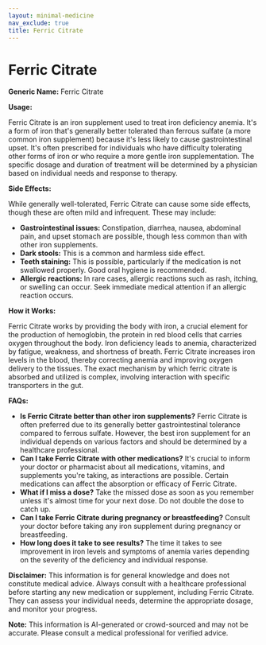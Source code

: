 ```yaml
---
layout: minimal-medicine
nav_exclude: true
title: Ferric Citrate
---
```


# Ferric Citrate

**Generic Name:** Ferric Citrate

**Usage:**

Ferric Citrate is an iron supplement used to treat iron deficiency anemia.  It's a form of iron that's generally better tolerated than ferrous sulfate (a more common iron supplement) because it's less likely to cause gastrointestinal upset.  It's often prescribed for individuals who have difficulty tolerating other forms of iron or who require a more gentle iron supplementation.  The specific dosage and duration of treatment will be determined by a physician based on individual needs and response to therapy.

**Side Effects:**

While generally well-tolerated, Ferric Citrate can cause some side effects, though these are often mild and infrequent.  These may include:

* **Gastrointestinal issues:** Constipation, diarrhea, nausea, abdominal pain, and upset stomach are possible, though less common than with other iron supplements.
* **Dark stools:** This is a common and harmless side effect.
* **Teeth staining:**  This is possible, particularly if the medication is not swallowed properly.  Good oral hygiene is recommended.
* **Allergic reactions:** In rare cases, allergic reactions such as rash, itching, or swelling can occur.  Seek immediate medical attention if an allergic reaction occurs.


**How it Works:**

Ferric Citrate works by providing the body with iron, a crucial element for the production of hemoglobin, the protein in red blood cells that carries oxygen throughout the body.  Iron deficiency leads to anemia, characterized by fatigue, weakness, and shortness of breath.  Ferric Citrate increases iron levels in the blood, thereby correcting anemia and improving oxygen delivery to the tissues.  The exact mechanism by which ferric citrate is absorbed and utilized is complex, involving interaction with specific transporters in the gut.

**FAQs:**

* **Is Ferric Citrate better than other iron supplements?**  Ferric Citrate is often preferred due to its generally better gastrointestinal tolerance compared to ferrous sulfate. However, the best iron supplement for an individual depends on various factors and should be determined by a healthcare professional.
* **Can I take Ferric Citrate with other medications?**  It's crucial to inform your doctor or pharmacist about all medications, vitamins, and supplements you're taking, as interactions are possible.  Certain medications can affect the absorption or efficacy of Ferric Citrate.
* **What if I miss a dose?** Take the missed dose as soon as you remember unless it's almost time for your next dose.  Do not double the dose to catch up.
* **Can I take Ferric Citrate during pregnancy or breastfeeding?**  Consult your doctor before taking any iron supplement during pregnancy or breastfeeding.
* **How long does it take to see results?**  The time it takes to see improvement in iron levels and symptoms of anemia varies depending on the severity of the deficiency and individual response.


**Disclaimer:** This information is for general knowledge and does not constitute medical advice.  Always consult with a healthcare professional before starting any new medication or supplement, including Ferric Citrate.  They can assess your individual needs, determine the appropriate dosage, and monitor your progress.


**Note:** This information is AI-generated or crowd-sourced and may not be accurate. Please consult a medical professional for verified advice.